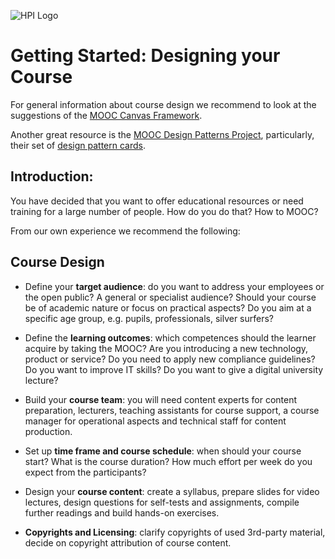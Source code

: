 ![HPI Logo](img/HPI_Logo.png)

# Getting Started: Designing your Course

For general information about course design we recommend to look at the suggestions of the [MOOC Canvas Framework](http://mooccanvas.com/use.html).

Another great resource is the [MOOC Design Patterns Project](http://www.moocdesign.cde.london.ac.uk/), particularly, their set of [design pattern cards](http://www.moocdesign.cde.london.ac.uk/outputs/design-pattern-cards).

## Introduction: 

You have decided that you want to offer educational resources or need training for a large number of people. How do you do that? How to MOOC?

From our own experience we recommend the following:

## Course Design

 -	Define your **target audience**: do you want to address your employees or the open public? A general or specialist audience? Should your course be of academic nature or focus on practical aspects? Do you aim at a specific age group, e.g. pupils, professionals, silver surfers?

 - Define the **learning outcomes**:  which competences should the learner acquire by taking the MOOC? Are you introducing a new technology, product or service? Do you need to apply new compliance guidelines? Do you want to improve IT skills? Do you want to give a digital university lecture?

 - Build your **course team**: you will need content experts for content preparation, lecturers, teaching assistants for course support, a course manager for operational aspects and technical staff for content production.

 - Set up **time frame and course schedule**: when should your course start? What is the course duration? How much effort per week do you expect from the participants?

 - Design your **course content**: create a syllabus, prepare slides for video lectures, design questions for self-tests and assignments, compile further readings and build hands-on exercises.

 - **Copyrights and Licensing**: clarify copyrights of used 3rd-party material, decide on copyright attribution of course content.
